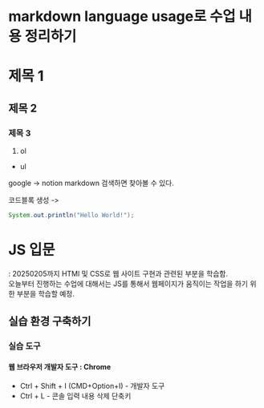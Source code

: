 # markdown language usage로 수업 내용 정리하기

# 제목 1
## 제목 2
### 제목 3

1. ol
* ul

google -> notion markdown 검색하면 찾아볼 수 있다.

코드블록 생성 ->
```java
System.out.println("Hello World!");
```

# JS 입문
  : 20250205까지 HTMl 및 CSS로 웹 사이트 구현과 관련된 부분을 학습함.\
  오늘부터 진행하는 수업에 대해서는 JS를 통해서 웹페이지가 움직이는 작업을 하기 위한 부분을 학습할 예정.

## 실습 환경 구축하기
### 실습 도구
#### 웹 브라우저 개발자 도구 : Chrome
 - Ctrl + Shift + I (CMD+Option+I) - 개발자 도구
 - Ctrl + L - 콘솔 입력 내용 삭제 단축키